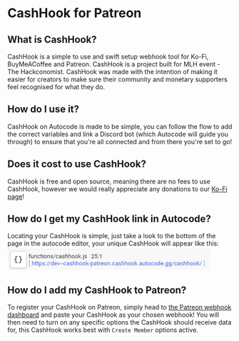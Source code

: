 # CashHook for Patreon

## What is CashHook? 

CashHook is a simple to use and swift setup webhook tool for Ko-Fi, BuyMeACoffee and Patreon. CashHook is a project built for MLH event - The Hackconomist. CashHook was made with the intention of making it easier for creators to make sure their community and monetary supporters feel recognised for what they do.

## How do I use it?

CashHook on Autocode is made to be simple, you can follow the flow to add the correct variables and link a Discord bot (which Autocode will guide you through) to ensure that you're all connected and from there you're set to go! 

## Does it cost to use CashHook?

CashHook is free and open source, meaning there are no fees to use CashHook, however we would really appreciate any donations to our [Ko-Fi page](https://ko-fi.com/cashhook)!

## How do I get my CashHook link in Autocode?

Locating your CashHook is simple, just take a look to the bottom of the page in the autocode editor, your unique CashHook will appear like this: <img src="./cashhook.png">

## How do I add my CashHook to Patreon?

To register your CashHook on Patreon, simply head to [the Patreon webhook dashboard](https://www.patreon.com/portal/registration/register-webhooks)  and paste your CashHook as your chosen webhook! You will then need to turn on any specific options the CashHook should receive data for, this CashHook works best with `Create Member` options active.